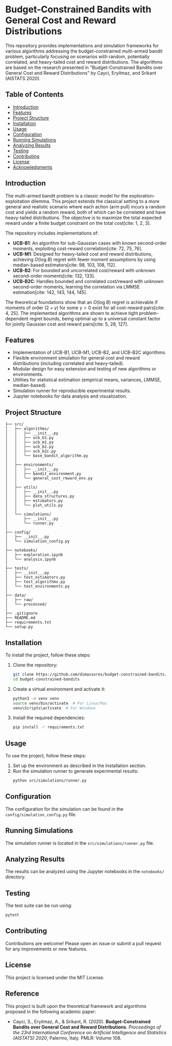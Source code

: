 # Budget-Constrained Bandits with General Cost and Reward Distributions

This repository provides implementations and simulation frameworks for various algorithms addressing the budget-constrained multi-armed bandit problem, particularly focusing on scenarios with random, potentially correlated, and heavy-tailed cost and reward distributions. The algorithms are based on the research presented in "Budget-Constrained Bandits over General Cost and Reward Distributions" by Caycі, Eryilmaz, and Srikant (AISTATS 2020).

## Table of Contents

- [Introduction](#introduction)
- [Features](#features)
- [Project Structure](#project-structure)
- [Installation](#installation)
- [Usage](#usage)
- [Configuration](#configuration)
- [Running Simulations](#running-simulations)
- [Analyzing Results](#analyzing-results)
- [Testing](#testing)
- [Contributing](#contributing)
- [License](#license)
- [Acknowledgments](#references)

## Introduction

The multi-armed bandit problem is a classic model for the exploration-exploitation dilemma. This project extends the classical setting to a more general and realistic scenario where each action (arm pull) incurs a random cost and yields a random reward, both of which can be correlated and have heavy-tailed distributions. The objective is to maximize the total expected reward under a finite budget constraint on the total cost[cite: 1, 2, 3].

The repository includes implementations of:
* **UCB-B1**: An algorithm for sub-Gaussian cases with known second-order moments, exploiting cost-reward correlation[cite: 72, 75, 76].
* **UCB-M1**: Designed for heavy-tailed cost and reward distributions, achieving $O(\text{log } B)$ regret with fewer moment assumptions by using median-based estimators[cite: 98, 103, 108, 112].
* **UCB-B2**: For bounded and uncorrelated cost/reward with unknown second-order moments[cite: 132, 133].
* **UCB-B2C**: Handles bounded and correlated cost/reward with unknown second-order moments, learning the correlation via LMMSE estimation[cite: 142, 143, 144, 145].

The theoretical foundations show that an $O(\text{log } B)$ regret is achievable if moments of order $(2+\gamma)$ for some $\gamma>0$ exist for all cost-reward pairs[cite: 4, 25]. The implemented algorithms are shown to achieve tight problem-dependent regret bounds, being optimal up to a universal constant factor for jointly Gaussian cost and reward pairs[cite: 5, 28, 127].

## Features

* Implementation of UCB-B1, UCB-M1, UCB-B2, and UCB-B2C algorithms.
* Flexible environment simulation for general cost and reward distributions (including correlated and heavy-tailed).
* Modular design for easy extension and testing of new algorithms or environments.
* Utilities for statistical estimation (empirical means, variances, LMMSE, median-based).
* Simulation runner for reproducible experimental results.
* Jupyter notebooks for data analysis and visualization.

## Project Structure

```text
├── src/
│   ├── algorithms/
│   │   ├── __init__.py
│   │   ├── ucb_b1.py
│   │   ├── ucb_m1.py
│   │   ├── ucb_b2.py
│   │   ├── ucb_b2c.py
│   │   └── base_bandit_algorithm.py
│   │
│   ├── environments/
│   │   ├── __init__.py
│   │   ├── bandit_environment.py
│   │   └── general_cost_reward_env.py
│   │
│   ├── utils/
│   │   ├── __init__.py
│   │   ├── data_structures.py
│   │   ├── estimators.py
│   │   └── plot_utils.py
│   │
│   └── simulations/
│       ├── __init__.py
│       └── runner.py
│
├── config/
│   ├── __init__.py
│   └── simulation_config.py
│
├── notebooks/
│   ├── exploration.ipynb
│   └── analysis.ipynb
│
├── tests/
│   ├── __init__.py
│   ├── test_estimators.py
│   ├── test_algorithms.py
│   └── test_environments.py
│
├── data/
│   ├── raw/
│   └── processed/
│
├── .gitignore
├── README.md
├── requirements.txt
└── setup.py
```

## Installation

To install the project, follow these steps:

1. Clone the repository:
   ```bash
   git clone https://github.com/dimassores/budget-constrained-bandits.git
   cd budget-constrained-bandits
   ```

2. Create a virtual environment and activate it:
   ```bash
   python3 -m venv venv
   source venv/bin/activate  # For Linux/Mac
   venv\Scripts\activate  # For Windows
   ```

3. Install the required dependencies:
   ```bash
   pip install -r requirements.txt
   ```

## Usage

To use the project, follow these steps:

1. Set up the environment as described in the Installation section.
2. Run the simulation runner to generate experimental results:
   ```bash
   python src/simulations/runner.py
   ```

## Configuration

The configuration for the simulation can be found in the `config/simulation_config.py` file.

## Running Simulations

The simulation runner is located in the `src/simulations/runner.py` file.

## Analyzing Results

The results can be analyzed using the Jupyter notebooks in the `notebooks/` directory.

## Testing

The test suite can be run using:
```bash
pytest
```

## Contributing

Contributions are welcome! Please open an issue or submit a pull request for any improvements or new features.

## License

This project is licensed under the MIT License.

## Reference

This project is built upon the theoretical framework and algorithms proposed in the following academic paper:

* Caycі, S., Eryilmaz, A., & Srikant, R. (2020). **Budget-Constrained Bandits over General Cost and Reward Distributions**. *Proceedings of the 23rd International Conference on Artificial Intelligence and Statistics (AISTATS) 2020*, Palermo, Italy. PMLR: Volume 108.



